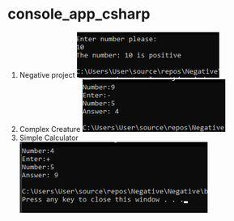 # console_app_csharp

1. Negative project ![Negative project](positive.png)
2. Complex Creature  ![Complex Creature](answer.png)
3. Simple Calculator ![Simple Calculator](simple_calculator.png)


